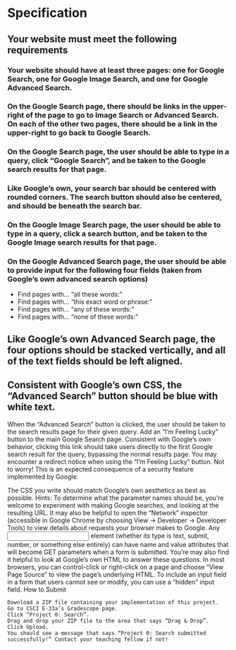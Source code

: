 # Specification

## Your website must meet the following requirements

### Your website should have at least three pages: one for Google Search, one for Google Image Search, and one for Google Advanced Search.

### On the Google Search page, there should be links in the upper-right of the page to go to Image Search or Advanced  Search. On each of the other two pages, there should be a link in the upper-right to go back to Google Search.

### On the Google Search page, the user should be able to type in a query, click “Google Search”, and be taken to the Google search results for that page.

### Like Google’s own, your search bar should be centered with rounded corners. The search button should also be centered, and should be beneath the search bar.

### On the Google Image Search page, the user should be able to type in a query, click a search button, and be taken to the Google Image search results for that page.

### On the Google Advanced Search page, the user should be able to provide input for the following four fields (taken from Google’s own advanced search options)

+ Find pages with… “all these words:”
+ Find pages with… “this exact word or phrase:”
+ Find pages with… “any of these words:”
+ Find pages with… “none of these words:”

## Like Google’s own Advanced Search page, the four options should be stacked vertically, and all of the text fields should be left aligned.

## Consistent with Google’s own CSS, the “Advanced Search” button should be blue with white text.

When the “Advanced Search” button is clicked, the user should be taken to the search results page for their given query.
Add an “I’m Feeling Lucky” button to the main Google Search page. Consistent with Google’s own behavior, clicking this link should take users directly to the first Google search result for the query, bypassing the normal results page.
You may encounter a redirect notice when using the “I’m Feeling Lucky” button. Not to worry! This is an expected consequence of a security feature implemented by Google.

The CSS you write should match Google’s own aesthetics as best as possible.
    Hints:
    To determine what the parameter names should be, you’re welcome to experiment with making Google searches, and looking at the resulting URL. It may also be helpful to open the “Network” inspector (accessible in Google Chrome by choosing View -> Developer -> Developer Tools) to view details about requests your browser makes to Google.
    Any <input> element (whether its type is text, submit, number, or something else entirely) can have name and value attributes that will become GET parameters when a form is submitted.
    You’re may also find it helpful to look at Google’s own HTML to answer these questions. In most browsers, you can control-click or right-click on a page and choose “View Page Source” to view the page’s underlying HTML.
    To include an input field in a form that users cannot see or modify, you can use a “hidden” input field.
    How to Submit

    Download a ZIP file containing your implementation of this project.
    Go to CSCI E-33a’s Gradescope page.
    Click “Project 0: Search”.
    Drag and drop your ZIP file to the area that says “Drag & Drop”.
    Click Upload.
    You should see a message that says “Project 0: Search submitted successfully!” Contact your teaching fellow if not!



